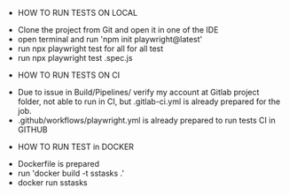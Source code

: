 * HOW TO RUN TESTS ON LOCAL

- Clone the project from Git and open it in one of the IDE
- open terminal and run 'npm init playwright@latest'
- run npx playwright test for all for all test
- run npx playwright test <TestName>.spec.js

* HOW TO RUN TESTS ON CI

- Due to issue in Build/Pipelines/ verify my account  at Gitlab project folder, 
  not able to run in CI,  but .gitlab-ci.yml is already prepared for the job.
- .github/workflows/playwright.yml is already prepared to run tests CI in GITHUB 

* HOW TO RUN TEST in DOCKER

- Dockerfile is prepared
- run 'docker build -t sstasks .'
- docker run sstasks 
